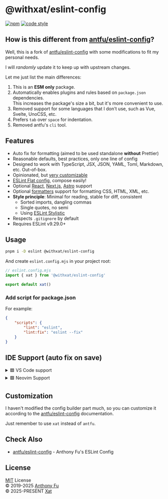 # @withxat/eslint-config

[![npm](https://img.shields.io/npm/v/@withxat/eslint-config?color=444&label=)](https://npmjs.com/package/@withxat/eslint-config) [![code style](https://antfu.me/badge-code-style.svg)](https://github.com/antfu/eslint-config)

## How is this different from [antfu/eslint-config](https://github.com/antfu/eslint-config)?

Well, this is a fork of [antfu/eslint-config](https://github.com/antfu/eslint-config) with some modifications to fit my personal needs.

I will _randomly_ update it to keep up with upstream changes.

Let me just list the main differences:

1. This is an **ESM only** package.
2. Automatically enables plugins and rules based on `package.json` dependencies. \
   This increases the package's size a bit, but it's more convenient to use.
3. Removed support for some languages that I don't use, such as Vue, Svelte, UnoCSS, etc.
4. Prefers `tab` over `space` for indentation.
5. Removed antfu's `cli` tool.

## Features

- Auto fix for formatting (aimed to be used standalone **without** Prettier)
- Reasonable defaults, best practices, only one line of config
- Designed to work with TypeScript, JSX, JSON, YAML, Toml, Markdown, etc. Out-of-box.
- Opinionated, but [very customizable](#customization)
- [ESLint Flat config](https://eslint.org/docs/latest/use/configure/configuration-files-new), compose easily!
- Optional [React](#react), [Next.js](#nextjs), [Astro](#astro) support
- Optional [formatters](#formatters) support for formatting CSS, HTML, XML, etc.
- **Style principle**: Minimal for reading, stable for diff, consistent
  - Sorted imports, dangling commas
  - Single quotes, no semi
  - Using [ESLint Stylistic](https://github.com/eslint-stylistic/eslint-stylistic)
- Respects `.gitignore` by default
- Requires ESLint v9.29.0+

## Usage

```bash
pnpm i -D eslint @withxat/eslint-config
```

And create `eslint.config.mjs` in your project root:

```js
// eslint.config.mjs
import { xat } from '@withxat/eslint-config'

export default xat()
```

### Add script for package.json

For example:

```json
{
	"scripts": {
		"lint": "eslint",
		"lint:fix": "eslint --fix"
	}
}
```

## IDE Support (auto fix on save)

<details>
<summary>🟦 VS Code support</summary>

<br>

Install [VS Code ESLint extension](https://marketplace.visualstudio.com/items?itemName=dbaeumer.vscode-eslint)

Add the following settings to your `.vscode/settings.json`:

```jsonc
{
	// Disable the default formatter, use eslint instead
	"prettier.enable": false,
	"editor.formatOnSave": false,

	// Auto fix
	"editor.codeActionsOnSave": {
		"source.fixAll.eslint": "explicit",
		"source.organizeImports": "never"
	},

	// Silent the stylistic rules in you IDE, but still auto fix them
	"eslint.rules.customizations": [
		{ "rule": "style/*", "severity": "off", "fixable": true },
		{ "rule": "format/*", "severity": "off", "fixable": true },
		{ "rule": "*-indent", "severity": "off", "fixable": true },
		{ "rule": "*-spacing", "severity": "off", "fixable": true },
		{ "rule": "*-spaces", "severity": "off", "fixable": true },
		{ "rule": "*-order", "severity": "off", "fixable": true },
		{ "rule": "*-dangle", "severity": "off", "fixable": true },
		{ "rule": "*-newline", "severity": "off", "fixable": true },
		{ "rule": "*quotes", "severity": "off", "fixable": true },
		{ "rule": "*semi", "severity": "off", "fixable": true }
	],

	// Enable eslint for all supported languages
	"eslint.validate": [
		"javascript",
		"javascriptreact",
		"typescript",
		"typescriptreact",
		"html",
		"markdown",
		"json",
		"jsonc",
		"yaml",
		"toml",
		"xml",
		"gql",
		"graphql",
		"astro",
		"css",
		"less",
		"scss",
		"pcss",
		"postcss"
	]
}
```

</details>

<details>
<summary>🟩 Neovim Support</summary>

<br>

Update your configuration to use the following:

```lua
local customizations = {
  { rule = 'style/*', severity = 'off', fixable = true },
  { rule = 'format/*', severity = 'off', fixable = true },
  { rule = '*-indent', severity = 'off', fixable = true },
  { rule = '*-spacing', severity = 'off', fixable = true },
  { rule = '*-spaces', severity = 'off', fixable = true },
  { rule = '*-order', severity = 'off', fixable = true },
  { rule = '*-dangle', severity = 'off', fixable = true },
  { rule = '*-newline', severity = 'off', fixable = true },
  { rule = '*quotes', severity = 'off', fixable = true },
  { rule = '*semi', severity = 'off', fixable = true },
}

local lspconfig = require('lspconfig')
-- Enable eslint for all supported languages
lspconfig.eslint.setup(
  {
    filetypes = {
      "javascript",
      "javascriptreact",
      "javascript.jsx",
      "typescript",
      "typescriptreact",
      "typescript.tsx",
      "html",
      "markdown",
      "json",
      "jsonc",
      "yaml",
      "toml",
      "xml",
      "gql",
      "graphql",
      "astro",
      "css",
      "less",
      "scss",
      "pcss",
      "postcss"
    },
    settings = {
      -- Silent the stylistic rules in you IDE, but still auto fix them
      rulesCustomizations = customizations,
    },
  }
)
```

### Neovim format on save

There's few ways you can achieve format on save in neovim:

- `nvim-lspconfig` has a `EslintFixAll` command predefined, you can create a autocmd to call this command after saving file.

```lua
lspconfig.eslint.setup({
  --- ...
  on_attach = function(client, bufnr)
    vim.api.nvim_create_autocmd("BufWritePre", {
      buffer = bufnr,
      command = "EslintFixAll",
    })
  end,
})
```

- Use [conform.nvim](https://github.com/stevearc/conform.nvim).
- Use [none-ls](https://github.com/nvimtools/none-ls.nvim)
- Use [nvim-lint](https://github.com/mfussenegger/nvim-lint)

</details>

## Customization

I haven't modified the config builder part much, so you can customize it according to the [antfu/eslint-config](https://github.com/antfu/eslint-config#Customization) documentation.

Just remember to use `xat` instead of `antfu`.

## Check Also

- [antfu/eslint-config](https://github.com/antfu/eslint-config) - Anthony Fu's ESLint Config

## License

[MIT](./LICENSE) License\
&copy; 2019-2025 [Anthony Fu](https://github.com/antfu)\
&copy; 2025-PRESENT [Xat](https://github.com/withxat)
